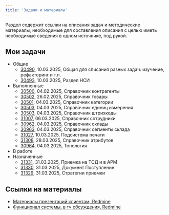 ```yaml
---
title: 'Задачи и материалы'
---
```


Раздел содержит ссылки на описания задач и методические материалы, необходимые для составления описания с целью иметь необходимые сведения в одном источнике, под рукой.

## Мои задачи
- Общие
    - [30490](http://support.luxsoft.by/issues/30490), 10.03.2025, Общая для списания разных задач: изучение, рефакторинг и т.п.
    - [30493](http://support.luxsoft.by/issues/30493), 10.03.2025, Раздел НСИ
- Выполненные
    - [30500](http://support.luxsoft.by/issues/30500), 04.02.2025, Справочник контрагенты
    - [30502](http://support.luxsoft.by/issues/30502), 26.02.2025, Справочник товары
    - [30501](http://support.luxsoft.by/issues/30501), 04.03.2025, Справочник категории
    - [30503](http://support.luxsoft.by/issues/30503), 04.03.2025, Справочник единиц измерения
    - [30503](http://support.luxsoft.by/issues/30503), 04.03.2025, Справочник штрихкоды
    - [31007](http://support.luxsoft.by/issues/31007), 06.03.2025, Справочник сотрудники
    - [30962](http://support.luxsoft.by/issues/30962), 04.03.2025, Справочник склады
    - [30963](http://support.luxsoft.by/issues/30963), 04.03.2025, Справочник сегменты склада
    - [31027](http://support.luxsoft.by/issues/31027), 10.03.2025, Подсистема печати
    - [31308](http://support.luxsoft.by/issues/31308), 28.03.2025, Справочник атрибутов
    - [30964](http://support.luxsoft.by/issues/30964), 04.03.2025, Топология
- В работе
- Назначенные
    - [31331](http://support.luxsoft.by/issues/31331), 31.03.2025, Приемка на ТСД и в АРМ
    - [31330](http://support.luxsoft.by/issues/31330), 31.03.2025, Документ Поступление
    - [31329](http://support.luxsoft.by/issues/31329), 31.03.2025, Стратегии приемки

## Ссылки на материалы
- [Материалы презентаций клиентам, Redmine](http://support.luxsoft.by/projects/lswms/wiki/%D0%9C%D0%B0%D1%82%D0%B5%D1%80%D0%B8%D0%B0%D0%BB%D1%8B_%D0%BF%D1%80%D0%B5%D0%B7%D0%B5%D0%BD%D1%82%D0%B0%D1%86%D0%B8%D0%B9)
- [Функционал системы, в тч обсуждения, Redmine](http://support.luxsoft.by/projects/lswms/wiki/%D0%92%D0%B8%D0%B4%D0%B5%D0%BE_%D0%BF%D0%BE_%D1%84%D1%83%D0%BD%D0%BA%D1%86%D0%B8%D0%BE%D0%BD%D0%B0%D0%BB%D1%83)

